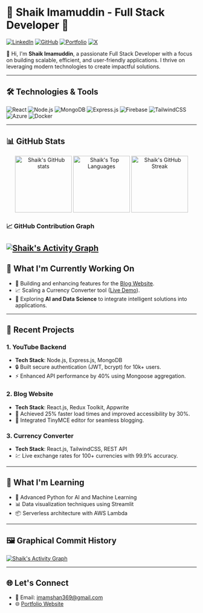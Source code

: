 # 🌟 Shaik Imamuddin - Full Stack Developer 🌟

[![LinkedIn](https://img.shields.io/badge/LinkedIn-blue?style=flat-square&logo=linkedin)](https://www.linkedin.com/in/shaik-imam/)
[![GitHub](https://img.shields.io/badge/GitHub-black?style=flat-square&logo=github)](https://github.com/Shaik-36)
[![Portfolio](https://img.shields.io/badge/Portfolio-003E6B?style=flat-square&logo=vercel)](https://imamuddin-shaik.vercel.app/)
[![X](https://img.shields.io/badge/X-000000?style=flat-square&logo=x&logoColor=white)](https://x.com/Imam_Shaik_)

👋 Hi, I'm **Shaik Imamuddin**, a passionate Full Stack Developer with a focus on building scalable, efficient, and user-friendly applications. I thrive on leveraging modern technologies to create impactful solutions.

---

## 🛠️ **Technologies & Tools**
![React](https://img.shields.io/badge/React-61DAFB?style=for-the-badge&logo=react&logoColor=white)
![Node.js](https://img.shields.io/badge/Node.js-339933?style=for-the-badge&logo=node.js&logoColor=white)
![MongoDB](https://img.shields.io/badge/MongoDB-47A248?style=for-the-badge&logo=mongodb&logoColor=white)
![Express.js](https://img.shields.io/badge/Express.js-000000?style=for-the-badge&logo=express&logoColor=white)
![Firebase](https://img.shields.io/badge/Firebase-FFCA28?style=for-the-badge&logo=firebase&logoColor=white)
![TailwindCSS](https://img.shields.io/badge/TailwindCSS-38B2AC?style=for-the-badge&logo=tailwind-css&logoColor=white)
![Azure](https://img.shields.io/badge/Azure-0078D4?style=for-the-badge&logo=microsoft-azure&logoColor=white)
![Docker](https://img.shields.io/badge/Docker-2496ED?style=for-the-badge&logo=docker&logoColor=white)

---

## 📊 **GitHub Stats**

<div align="center">
  <img height="150" src="https://github-readme-stats.vercel.app/api?username=Shaik-36&show_icons=true&theme=radical" alt="Shaik's GitHub stats" />
  <img height="150" src="https://github-readme-stats.vercel.app/api/top-langs/?username=Shaik-36&layout=compact&theme=react&langs_count=6" alt="Shaik's Top Languages" />
  <img height="150" src="https://github-readme-streak-stats.herokuapp.com?user=Shaik-36&theme=radical" alt="Shaik's GitHub Streak" />
</div>

### 📈 **GitHub Contribution Graph**
[![Shaik's Activity Graph](https://github-readme-activity-graph.vercel.app/graph?username=Shaik-36&theme=react-dark&hide_border=true)](https://github.com/Shaik-36/github-readme-activity-graph)
---

## 🚀 **What I'm Currently Working On**
- 🔨 Building and enhancing features for the [Blog Website](https://blog-appwrite-five.vercel.app/).
- 📈 Scaling a Currency Converter tool ([Live Demo](https://currency-converter-flame-sigma.vercel.app/)).
- 🤖 Exploring **AI and Data Science** to integrate intelligent solutions into applications.

---

## 🎯 **Recent Projects**
### 1. **YouTube Backend**
- **Tech Stack**: Node.js, Express.js, MongoDB
- 🔒 Built secure authentication (JWT, bcrypt) for 10k+ users.
- ⚡ Enhanced API performance by 40% using Mongoose aggregation.

### 2. **Blog Website**
- **Tech Stack**: React.js, Redux Toolkit, Appwrite
- 🌟 Achieved 25% faster load times and improved accessibility by 30%.
- 📝 Integrated TinyMCE editor for seamless blogging.

### 3. **Currency Converter**
- **Tech Stack**: React.js, TailwindCSS, REST API
- 💹 Live exchange rates for 100+ currencies with 99.9% accuracy.

---

## 🌱 **What I'm Learning**
- 🧠 Advanced Python for AI and Machine Learning
- 📊 Data visualization techniques using Streamlit
- 📦 Serverless architecture with AWS Lambda

---

## 🖼️ **Graphical Commit History**
[![Shaik's Activity Graph](https://github-readme-activity-graph.vercel.app/graph?username=Shaik-36&theme=react-dark)](https://github.com/Shaik-36)

---

## 🌐 **Let's Connect**
- 📧 Email: imamshan369@gmail.com
- 🌐 [Portfolio Website](https://blog-appwrite-five.vercel.app/)
